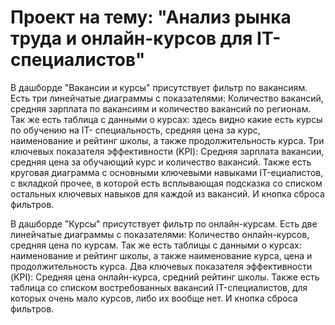 # Проект на тему: "Анализ рынка труда и онлайн-курсов для IT-специалистов"

В дашборде "Вакансии и курсы" присутствует фильтр по вакансиям.
Есть три линейчатые диаграммы с показателями: Количество вакансий, средняя зарплата по
вакансиям и количество вакансий по регионам.
Так же есть таблица с данными о курсах: здесь видно какие есть курсы по обучению на IT-
специальность, средняя цена за курс, наименование и рейтинг школы, а также продолжительность
курса.
Три ключевых показателя эффективности (KPI): Средняя зарплата вакансии, средняя цена за
обучающий курс и количество вакансий.
Также есть круговая диаграмма с основными ключевыми навыками IT-ециалистов, с вкладкой
прочее, в которой есть всплывающая подсказка со списком остальных ключевых навыков для
каждой из вакансий.
И кнопка сброса фильтров.

В дашборде "Курсы" присутствует фильтр по онлайн-курсам.
Есть две линейчатые диаграммы с показателями: Количество онлайн-курсов, средняя цена по
курсам.
Так же есть таблицы с данными о курсах: наименование и рейтинг школы, а также
наименование курса, цена и продолжительность курса.
Два ключевых показателя эффективности (KPI): Средняя цена онлайн-курса, средний рейтинг
школы.
Также есть таблица со списком востребованных вакансий IT-специалистов, для которых очень мало
курсов, либо их вообще нет.
И кнопка сброса фильтров.

